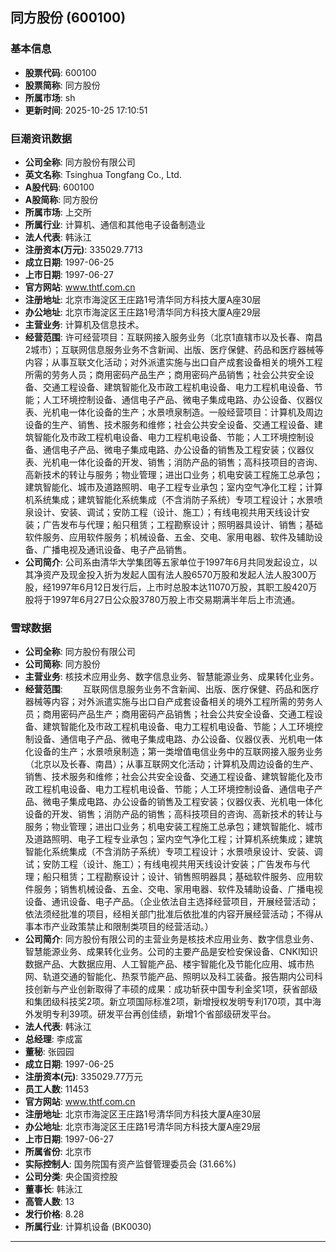 ## 同方股份 (600100)

### 基本信息

- **股票代码**: 600100
- **股票简称**: 同方股份
- **所属市场**: sh
- **更新时间**: 2025-10-25 17:10:51

### 巨潮资讯数据

- **公司全称**: 同方股份有限公司
- **英文名称**: Tsinghua Tongfang Co., Ltd.
- **A股代码**: 600100
- **A股简称**: 同方股份
- **所属市场**: 上交所
- **所属行业**: 计算机、通信和其他电子设备制造业
- **法人代表**: 韩泳江
- **注册资本(万元)**: 335029.7713
- **成立日期**: 1997-06-25
- **上市日期**: 1997-06-27
- **官方网站**: www.thtf.com.cn
- **注册地址**: 北京市海淀区王庄路1号清华同方科技大厦A座30层
- **办公地址**: 北京市海淀区王庄路1号清华同方科技大厦A座29层
- **主营业务**: 计算机及信息技术。
- **经营范围**: 许可经营项目：互联网接入服务业务（北京1直辖市以及长春、南昌2城市）；互联网信息服务业务不含新闻、出版、医疗保健、药品和医疗器械等内容；从事互联文化活动；对外派遣实施与出口自产成套设备相关的境外工程所需的劳务人员；商用密码产品生产；商用密码产品销售；社会公共安全设备、交通工程设备、建筑智能化及市政工程机电设备、电力工程机电设备、节能；人工环境控制设备、通信电子产品、微电子集成电路、办公设备、仪器仪表、光机电一体化设备的生产；水景喷泉制造。一般经营项目：计算机及周边设备的生产、销售、技术服务和维修；社会公共安全设备、交通工程设备、建筑智能化及市政工程机电设备、电力工程机电设备、节能；人工环境控制设备、通信电子产品、微电子集成电路、办公设备的销售及工程安装；仪器仪表、光机电一体化设备的开发、销售；消防产品的销售；高科技项目的咨询、高新技术的转让与服务；物业管理；进出口业务；机电安装工程施工总承包；建筑智能化、城市及道路照明、电子工程专业承包；室内空气净化工程；计算机系统集成；建筑智能化系统集成（不含消防子系统）专项工程设计；水景喷泉设计、安装、调试；安防工程（设计、施工）；有线电视共用天线设计安装；广告发布与代理；船只租赁；工程勘察设计；照明器具设计、销售；基础软件服务、应用软件服务；机械设备、五金、交电、家用电器、软件及辅助设备、广播电视及通讯设备、电子产品销售。
- **公司简介**: 公司系由清华大学集团等五家单位于1997年6月共同发起设立，以其净资产及现金投入折为发起人国有法人股6570万股和发起人法人股300万股，经1997年6月12日发行后，上市时总股本达11070万股，其职工股420万股将于1997年6月27日公众股3780万股上市交易期满半年后上市流通。

### 雪球数据

- **公司全称**: 同方股份有限公司
- **公司简称**: 同方股份
- **主营业务**: 核技术应用业务、数字信息业务、智慧能源业务、成果转化业务。
- **经营范围**: 　　互联网信息服务业务不含新闻、出版、医疗保健、药品和医疗器械等内容；对外派遣实施与出口自产成套设备相关的境外工程所需的劳务人员；商用密码产品生产；商用密码产品销售；社会公共安全设备、交通工程设备、建筑智能化及市政工程机电设备、电力工程机电设备、节能；人工环境控制设备、通信电子产品、微电子集成电路、办公设备、仪器仪表、光机电一体化设备的生产；水景喷泉制造；第一类增值电信业务中的互联网接入服务业务（北京以及长春、南昌）；从事互联网文化活动；计算机及周边设备的生产、销售、技术服务和维修；社会公共安全设备、交通工程设备、建筑智能化及市政工程机电设备、电力工程机电设备、节能；人工环境控制设备、通信电子产品、微电子集成电路、办公设备的销售及工程安装；仪器仪表、光机电一体化设备的开发、销售；消防产品的销售；高科技项目的咨询、高新技术的转让与服务；物业管理；进出口业务；机电安装工程施工总承包；建筑智能化、城市及道路照明、电子工程专业承包；室内空气净化工程；计算机系统集成；建筑智能化系统集成（不含消防子系统）专项工程设计；水景喷泉设计、安装、调试；安防工程（设计、施工）；有线电视共用天线设计安装；广告发布与代理；船只租赁；工程勘察设计；设计、销售照明器具；基础软件服务、应用软件服务；销售机械设备、五金、交电、家用电器、软件及辅助设备、广播电视设备、通讯设备、电子产品。（企业依法自主选择经营项目，开展经营活动；依法须经批准的项目，经相关部门批准后依批准的内容开展经营活动；不得从事本市产业政策禁止和限制类项目的经营活动。）
- **公司简介**: 同方股份有限公司的主营业务是核技术应用业务、数字信息业务、智慧能源业务、成果转化业务。公司的主要产品是安检安保设备、CNKI知识数据产品、大数据应用、人工智能产品、楼宇智能化及节能化应用、城市热网、轨道交通的智能化、热泵节能产品、照明以及科工装备。报告期内公司科技创新与产业创新取得了丰硕的成果：成功斩获中国专利金奖1项，获省部级和集团级科技奖2项。新立项国际标准2项，新增授权发明专利170项，其中海外发明专利39项。研发平台再创佳绩，新增1个省部级研发平台。
- **法人代表**: 韩泳江
- **总经理**: 李成富
- **董秘**: 张园园
- **成立日期**: 1997-06-25
- **注册资本(元)**: 335029.77万元
- **员工人数**: 11453
- **官方网站**: www.thtf.com.cn
- **注册地址**: 北京市海淀区王庄路1号清华同方科技大厦A座30层
- **办公地址**: 北京市海淀区王庄路1号清华同方科技大厦A座29层
- **上市日期**: 1997-06-27
- **所属省份**: 北京市
- **实际控制人**: 国务院国有资产监督管理委员会 (31.66%)
- **公司分类**: 央企国资控股
- **董事长**: 韩泳江
- **高管人数**: 13
- **发行价格**: 8.28
- **所属行业**: 计算机设备 (BK0030)

---